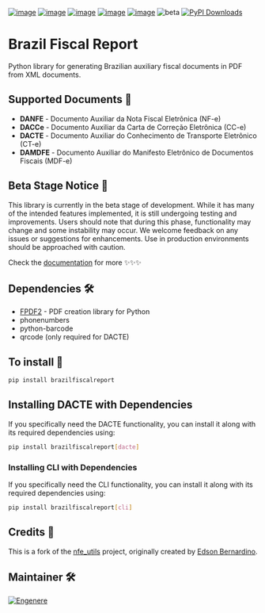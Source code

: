 [![image](https://github.com/engenere/BrazilFiscalReport/workflows/tests/badge.svg)](https://github.com/Engenere/BrazilFiscalReport/actions)
[![image](https://codecov.io/gh/engenere/BrazilFiscalReport/branch/main/graph/badge.svg)](https://app.codecov.io/gh/Engenere/BrazilFiscalReport)
[![image](https://img.shields.io/github/languages/top/Engenere/brazilfiscalreport)](https://pypi.org/project/BrazilFiscalReport/)
[![image](https://img.shields.io/pypi/v/brazilfiscalreport.svg)](https://pypi.org/project/BrazilFiscalReport/)
[![image](https://img.shields.io/pypi/l/brazilfiscalreport)](https://github.com/Engenere/BrazilFiscalReport/blob/main/LICENSE)
![beta](https://img.shields.io/badge/status-beta-orange)
[![PyPI Downloads](https://static.pepy.tech/badge/brazilfiscalreport)](https://pepy.tech/projects/brazilfiscalreport)

# Brazil Fiscal Report

Python library for generating Brazilian auxiliary fiscal documents in PDF from XML documents.

## Supported Documents 📄

- **DANFE** - Documento Auxiliar da Nota Fiscal Eletrônica (NF-e)
- **DACCe** - Documento Auxiliar da Carta de Correção Eletrônica (CC-e)
- **DACTE** - Documento Auxiliar do Conhecimento de Transporte Eletrônico (CT-e)
- **DAMDFE** - Documento Auxiliar do Manifesto Eletrônico de Documentos Fiscais (MDF-e)

## Beta Stage Notice 🚧

This library is currently in the beta stage of development. While it has many of the intended features implemented, it is still undergoing testing and improvements. Users should note that during this phase, functionality may change and some instability may occur. We welcome feedback on any issues or suggestions for enhancements. Use in production environments should be approached with caution.

Check the [documentation](https://engenere.github.io/BrazilFiscalReport/) for more ✨✨✨

## Dependencies 🛠️

- [FPDF2](https://github.com/py-pdf/fpdf2) - PDF creation library for Python
- phonenumbers
- python-barcode
- qrcode (only required for DACTE)

## To install 🔧

```bash
pip install brazilfiscalreport
```

## Installing DACTE with Dependencies
If you specifically need the DACTE functionality, you can install it along with its required dependencies using:

```bash
pip install brazilfiscalreport[dacte]
```

### Installing CLI with Dependencies
If you specifically need the CLI functionality, you can install it along with its required dependencies using:

```bash
pip install brazilfiscalreport[cli]
```

## Credits 🙌
This is a fork of the [nfe_utils](https://github.com/edsonbernar/nfe_utils) project, originally created by [Edson Bernardino](https://github.com/edsonbernar).

## Maintainer 🛠️
[![Engenere](https://storage.googleapis.com/eng-imagens/logo-fundo-preto.webp)]([#](https://engenere.one/))
